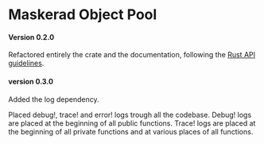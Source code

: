 # Maskerad Object Pool

#### Version 0.2.0
Refactored entirely the crate and the documentation, following the 
[Rust API guidelines](https://rust-lang-nursery.github.io/api-guidelines/about.html).

#### version 0.3.0
Added the log dependency.

Placed debug!, trace! and error! logs trough all the codebase. Debug! logs are placed at the beginning
of all public functions. Trace! logs are placed at the beginning of all private functions and
at various places of all functions.
